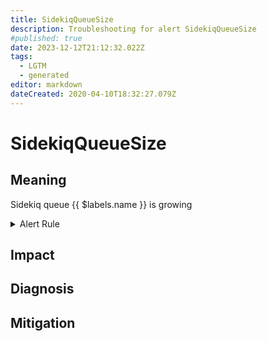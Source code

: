 ```yaml
---
title: SidekiqQueueSize
description: Troubleshooting for alert SidekiqQueueSize
#published: true
date: 2023-12-12T21:12:32.022Z
tags: 
  - LGTM
  - generated
editor: markdown
dateCreated: 2020-04-10T18:32:27.079Z
---
```


# SidekiqQueueSize

## Meaning
[//]: # "Short paragraph that explains what the alert means"
Sidekiq queue {{ $labels.name }} is growing

<details>
  <summary>Alert Rule</summary>

{{% rule "sidekiq/strech-sidekiq-exporter.yml" "SidekiqQueueSize" %}}

{{% comment %}}

```yaml
alert: SidekiqQueueSize
expr: sidekiq_queue_size > 100
for: 1m
labels:
    severity: warning
annotations:
    summary: Sidekiq queue size (instance {{ $labels.instance }})
    description: |-
        Sidekiq queue {{ $labels.name }} is growing
          VALUE = {{ $value }}
          LABELS = {{ $labels }}
    runbook: https://github.com/srerun/prometheus-alerts/blob/main/content/runbooks/strech-sidekiq-exporter/SidekiqQueueSize.md

```

{{% /comment %}}

</details>


## Impact
[//]: # "What could / will happen if the alert is not addressed"



## Diagnosis
[//]: # "Steps to take to identify the cause of the problem"



## Mitigation
[//]: # "The steps necessary to resolve the alert"
